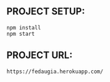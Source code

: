 ## PROJECT SETUP:
    npm install
    npm start

## PROJECT URL:
    https://fedaugia.herokuapp.com/
